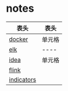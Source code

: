 # notes
|  表头   | 表头  |
|  ----  | ----  |
| [docker](https://github.com/oneanime/notes/blob/master/notes/note-docker.md)  | 单元格 |
| [elk](https://github.com/oneanime/notes/blob/master/notes/note-elk.md)        | ----  |
| [idea](https://github.com/oneanime/notes/blob/master/notes/IDEA.md)           | 单元格 |
|[flink](https://github.com/oneanime/notes/blob/master/notes/note-flink.md)     |        |
|[indicators](https://github.com/oneanime/notes/blob/master/notes/note-indicators.md)||
